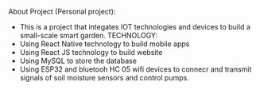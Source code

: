 About Project (Personal project):
- This is a project that integates IOT technologies and devices to build a small-scale smart garden.
TECHNOLOGY:
- Using React Native technology to build mobile apps
- Using React JS technology to build website
- Using MySQL to store the database
- Using ESP32 and bluetooh HC 05 wifi devices to connecr and transmit signals of soil moisture sensors and control pumps. 
